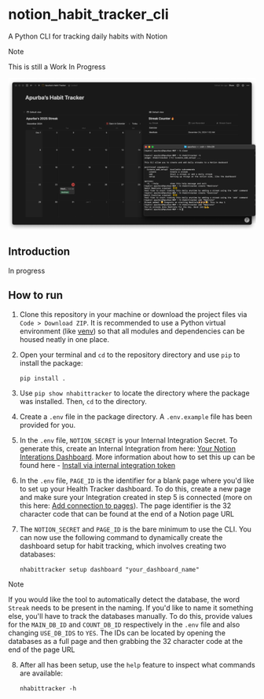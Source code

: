 # notion_habit_tracker_cli
A Python CLI for tracking daily habits with Notion 

> [!NOTE]
> This is still a Work In Progress

![first version screenshot](/git_assets/main_image.png)

## Introduction
In progress


## How to run

1. Clone this repository in your machine or download the project files via `Code > Download ZIP`. It is recommended to use a Python virtual environment (like [venv](https://docs.python.org/3/library/venv.html)) so that all modules and dependencies can be housed neatly in one place.

2. Open your terminal and `cd` to the repository directory and use `pip` to install the package:

    ```
    pip install .
    ```
3. Use `pip show nhabittracker` to locate the directory where the package was installed. Then, `cd` to the directory.

4. Create a `.env` file in the package directory. A  `.env.example` file has been provided for you. 

5. In the `.env` file, `NOTION_SECRET` is your Internal Integration Secret. To generate this, create an Internal Integration from here: [Your Notion Interations Dashboard](https://www.notion.so/profile/integrations). More information about how to set this up can be found here - [Install via internal integration token](https://www.notion.com/help/add-and-manage-connections-with-the-api#install-from-a-developer)

6. In the `.env` file, `PAGE_ID` is the identifier for a blank page where you'd like to set up your Health Tracker dashboard. To do this, create a new page and make sure your Integration created in step 5 is connected (more on this here: [Add connection to pages](https://www.notion.com/help/add-and-manage-connections-with-the-api#add-connections-to-pages)). The page identifier is the 32 character code that can be found at the end of a Notion page URL

7. The `NOTION_SECRET` and `PAGE_ID` is the bare minimum to use the CLI. You can now use the following command to dynamically create the dashboard setup for habit tracking, which involves creating two databases:

    ```
    nhabittracker setup dashboard "your_dashboard_name"
    ```

> [!NOTE]
> If you would like the tool to automatically detect the database, the word `Streak` needs to be present in the naming. If you'd like
> to name it something else, you'll have to track the databases manually. To do this, provide values for the `MAIN_DB_ID` and
> `COUNT_DB_ID` respectively in the `.env` file and also changing `USE_DB_IDS` to  `YES`.
> The IDs can be located by opening the databases as a full page and then grabbing
> the 32 character code at the end of the page URL

8. After all has been setup, use the `help` feature to inspect what commands are available:

    ```
    nhabittracker -h
    ```
